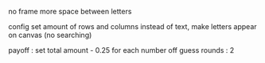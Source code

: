 no frame
more space between letters

config set amount of rows and columns
instead of text, make letters appear on canvas (no searching)

payoff : set total amount - 0.25 for each number off guess
rounds : 2

